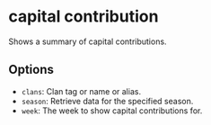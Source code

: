 # capital contribution

Shows a summary of capital contributions.

## Options

* `clans`: Clan tag or name or alias.
* `season`: Retrieve data for the specified season.
* `week`: The week to show capital contributions for.
